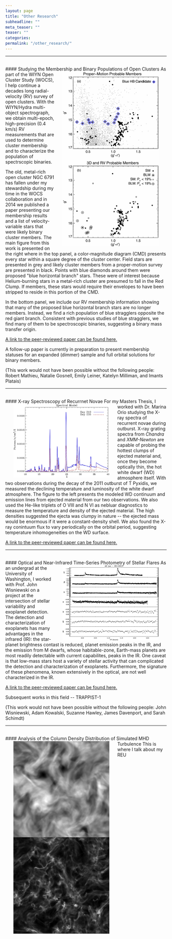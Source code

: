 ```yaml
---
layout: page
title: "Other Research"
subheadline: ""
meta_teaser: ""
teaser: ""
categories:
permalink: "/other_research/"
---
```

<hr>
<a name='wocs'> </a>
<br>
#### Studying the Membership and Binary Populations of Open Clusters
<img src="/local_files/NGC6791_CMD.jpg" width="300" ALIGN="right" HSPACE="25" />
As part of the WIYN Open Cluster Study (WOCS), I help continue a decades long radial-velocity (RV) survey of open clusters. With the WIYN/Hydra multi-object spectrograph, we obtain multi-epoch, high-precision (0.4 km/s) RV measurements that are used to determine cluster membership and to characterize the population of spectrscopic binaries. 

The old, metal-rich open cluster NGC 6791 has fallen under my stewardship during my time in the WOCS collaboration and in 2014 we published a paper presenting our membership results and a list of velocity-variable stars that were likely binary cluster members. The main figure from this work is presented on the right where in the top panel, a color-magnitude diagram (CMD) presents every star within a square degree of the cluster center. Field stars are presented in grey and likely cluster members from a proper-motion survey are presented in black. Points with blue diamonds around them were proposed "blue horizontal branch" stars. These were of interest because Helium-burning stars in a metal-rich cluster are presumed to fall in the Red Clump. If members, these stars would require their envelopes to have been stripped to reside in this portion of the CMD.

In the bottom panel, we include our RV membership information showing that many of the proposed blue horizontal branch stars are no longer members. Instead, we find a rich population of blue stragglers opposite the red giant branch. Consistent with previous studies of blue stragglers, we find many of them to be spectroscopic binaries, suggesting a binary mass transfer origin. 

<a href='http://adsabs.harvard.edu/abs/2014AJ....148...61T' target='blank'> A link to the peer-reviewed paper can be found here.</a>

A follow-up paper is currently in preparation to present membership statuses for an expanded (dimmer) sample and full orbital solutions for binary members. 

(This work would not have been possible without the following people: Robert Mathieu, Natalie Gosnell, Emily Leiner, Katelyn Milliman, and Imants Platais)

<hr>
<a name='xspec'> </a>
<br>
#### X-ray Spectroscopy of Recurrnet Novae
<img src="/local_files/TPyx.jpg" width="300" ALIGN="left" HSPACE="25" />
For my Masters Thesis, I worked with Dr. Marina Orio studying the X-ray spectra of recurrent novae during outburst. X-ray grating spectra from <i>Chandra</i> and <i>XMM-Newton</i> are capable of probing the hottest clumps of ejected material and, once they become optically thin, the hot white dwarf (WD) atmosphere itself. With two observations during the decay of the 2011 outburst of T Pyxidis, we measured the declining temperature and luminosity of the white dwarf atmosphere. The figure to the left presents the modeled WD continuum and emission lines from ejected material from our two observations. We also used the He-like triplets of O VIII and N VI as nebluar diagnostics to measure the temperature and density of the ejected material. The high densities suggested the ejecta was clumpy in nature -- the ejected mass would be enormous if it were a constant-density shell. We also found the X-ray conintuum flux to vary periodically on the orbital period, suggesting temperature inhomogeneities on the WD surface. 

<a href='http://adsabs.harvard.edu/abs/2013ApJ...779...22T' target='blank'> A link to the peer-reviewed paper can be found here.</a>

<hr>
<a name='flares'> </a>
<br>
#### Optical and Near-Infrared Time-Series Photometry of Stellar Flares
<img src="/local_files/flares.jpg" width="300" ALIGN="right" HSPACE="25" />
As an undergrad at the University of Washington, I worked with Prof. John Wisniewski on a project at the intersection of stellar variability and exoplanet detection. The detection and characterization of exoplanets has many advantages in the infrared (IR): the star-planet brightness contast is reduced, planet emission peaks in the IR, and the emission from M dwarfs, whose habitable-zone, Earth-mass planets are most readily detectable with current capabilites, peaks in the IR. One caveat is that low-mass stars host a variety of stellar activity that can complicated the detection and characterization of exoplanets. Furthermore, the signature of these phenomena, known extensively in the optical, are not well characterized in the IR. 

<a href='http://adsabs.harvard.edu/abs/2012AJ....143...12T' target='blank'> A link to the peer-reviewed paper can be found here.</a>

Subsequent works in this field -- TRAPPIST-1

(This work would not have been possible without the following people: John Wisniewski, Adam Kowalski, Suzanne Hawley, James Davenport, and Sarah Schimdt)

<hr>
<a name='tsallis'> </a>
<br>
#### Analysis of the Column Density Distribution of Simulated MHD Turbulence
<img src="/local_files/CD_subsonic.jpg" width="300" ALIGN="left" HSPACE="25" />
<img src="/local_files/CD_supersonic.jpg" width="300" ALIGN="left" HSPACE="25" />
This is where I talk about my REU
